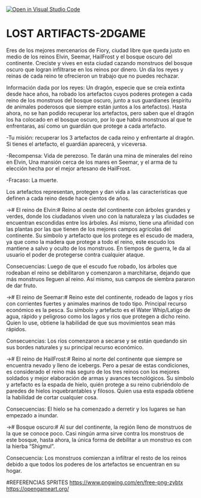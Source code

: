 [![Open in Visual Studio Code](https://classroom.github.com/assets/open-in-vscode-718a45dd9cf7e7f842a935f5ebbe5719a5e09af4491e668f4dbf3b35d5cca122.svg)](https://classroom.github.com/online_ide?assignment_repo_id=10925703&assignment_repo_type=AssignmentRepo)
# LOST ARTIFACTS-2DGAME


Eres de los mejores mercenarios de Fiory, ciudad libre que queda justo en medio de los reinos Elvin, Seemar, HailFrost y el bosque oscuro del continente. Creciste y vives en esta ciudad cazando monstruos del bosque oscuro que logran infiltrarse en los reinos por dinero. Un día los reyes y reinas de cada reino te ofrecieron un trabajo que no puedes rechazar.


Información dada por los reyes: Un dragón, especie que se creía extinta desde hace años, ha robado los artefactos cuyos poderes protegen a cada reino de los monstruos del bosque oscuro, junto a sus guardianes (espíritu de animales poderosos que siempre están juntos  a los artefactos). Hasta ahora, no se han podido recuperar los artefactos, pero saben que el dragón los ha colocado en el bosque oscuro, por lo que habrá monstruos al que te enfrentaras, así como un guardián que protege a cada artefacto.

-Tu misión: recuperar los 3 artefactos  de cada reino y enfrentarte al dragón. Si tienes el artefacto, el guardián aparecerá, y viceversa.

-Recompensa: Vida de perezoso. Te darán una mina de minerales del reino en Elvin, Una mansión cerca de los mares en Seemar, y el arma de tu elección hecha por el mejor artesano de HailFrost.

-Fracaso: La muerte.


Los artefactos representan, protegen y dan vida a las características que definen a cada reino desde hace cientos de años.


-># El reino de Elvin:#  Reino al oeste  del continente con árboles grandes y verdes, donde los ciudadanos viven uno con la naturaleza y las ciudades se encuentran escondidas entre los árboles. Así mismo, tiene una afinidad con las plantas por las que tienen de los mejores campos agrícolas del continente.
Su símbolo y artefacto que los protege es el escudo de madera, ya que como la madera que protege a todo el reino, este escudo los mantiene a salvo y oculto de los monstruos. En tiempos de guerra, le da al usuario el poder de protegerse contra cualquier ataque.

Consecuencias: Luego de que el escudo fue robado, los árboles que rodeaban el reino se debilitaron y comenzaron a marchitarse, dejando que más monstruos lleguen al reino. Así mismo, sus campos de siembra pararon de dar fruto.


-># El reino de Seemar:#  Reino este del continente, rodeado de lagos y ríos con corrientes fuertes y animales marinos de todo tipo. Principal recurso económico es la pesca.
Su símbolo y artefacto es el Water Whip/Latigo de agua, rápido y peligroso como los lagos y ríos que protegen a dicho reino. Quien lo use, obtiene la habilidad de que sus movimientos sean más rápidos.

Consecuencias: Los ríos comenzaron a secarse y se están quedando sin sus bordes naturales y su principal recurso económico.
 
 
 
-># El reino de HailFrost:#  Reino al norte del continente que siempre se encuentra nevado y lleno de icebergs. Pero a pesar de estas condiciones, es considerado el reino más seguro de los tres reinos con los mejores soldados y mejor elaboración de armas y avances tecnológicos.
Su símbolo y artefacto es la espada de hielo, quién protege a su reino cubriéndolo de paredes de hielos inquebrantables y filosos. Quien usa esta espada obtiene la habilidad de cortar cualquier cosa.

Consecuencias: El hielo se ha comenzado a derretir y los lugares se han empezado a inundar.


-># Bosque oscuro:#  Al sur del continente, la región lleno de monstruos de la que se conoce poco. Casi ningún arma sirve contra los monstruos de este bosque, hasta ahora, la única forma de debilitar a un monstruo es con la hierba “Shigmul”.

Consecuencia: Los monstruos comienzan a infiltrar el resto de los reinos debido a que todos los poderes de los artefactos se encuentran en su hogar.

#REFERENCIAS SPRITES
https://www.pngwing.com/en/free-png-zybtx
https://opengameart.org/

